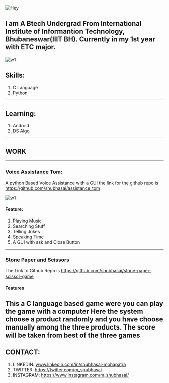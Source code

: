 ![Hey](https://user-images.githubusercontent.com/78340623/110732432-2bdc9800-824a-11eb-98c4-983d506509ac.gif)

I am A Btech Undergrad From International Institute of Informantion Technology, Bhubaneswar(IIIT BH). Currently in my 1st year with ETC major.
------------------------------
![w1](https://github-readme-stats.vercel.app/api?username=shubhasai)

## Skills:
1. C Language
2. Python

------------------------------

## Learning:
1. Android
2. DS Algo

------------------------------

## WORK
------------------------------
### Voice Assistance Tom:

A python Based Voice Assistance with a GUI the link for the github repo is https://github.com/shubhasai/assistance_tom

![w1](https://user-images.githubusercontent.com/78340623/110733148-73afef00-824b-11eb-9dd1-80611dd7b98f.png)


#### Feature:
1. Playing Music
2. Searching Stuff
3. Telling Jokes
4. Speaking Time
5. A GUI with ask and Close Button


------------------------------
### Stone Paper and Scissors

The Link to Github Repo is https://github.com/shubhasai/stone-paper-scissor-game

#### Features
This a C language based game were you can play the game with a computer
Here the system choose a product randomly and you have choose manually among the three products.
The score will be taken from best of the three games
------------------------------

## CONTACT:
1. LINKEDIN: www.linkedin.com/in/shubhasai-mohapatra
2. TWITTER: https://twitter.com/m_shubhasai
3. INSTAGRAM: https://www.instagram.com/m_shubhasai/
